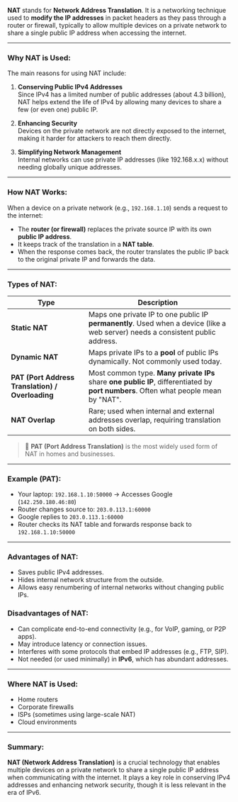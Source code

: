 **NAT** stands for **Network Address Translation**. It is a networking technique used to **modify the IP addresses** in packet headers as they pass through a router or firewall, typically to allow multiple devices on a private network to share a single public IP address when accessing the internet.

---

### Why NAT is Used:

The main reasons for using NAT include:

1. **Conserving Public IPv4 Addresses**  
   Since IPv4 has a limited number of public addresses (about 4.3 billion), NAT helps extend the life of IPv4 by allowing many devices to share a few (or even one) public IP.

2. **Enhancing Security**  
   Devices on the private network are not directly exposed to the internet, making it harder for attackers to reach them directly.

3. **Simplifying Network Management**  
   Internal networks can use private IP addresses (like 192.168.x.x) without needing globally unique addresses.

---

### How NAT Works:

When a device on a private network (e.g., `192.168.1.10`) sends a request to the internet:

- The **router (or firewall)** replaces the private source IP with its own **public IP address**.
- It keeps track of the translation in a **NAT table**.
- When the response comes back, the router translates the public IP back to the original private IP and forwards the data.

---

### Types of NAT:

| Type                                             | Description                                                                                                                          |
| ------------------------------------------------ | ------------------------------------------------------------------------------------------------------------------------------------ |
| **Static NAT**                                   | Maps one private IP to one public IP **permanently**. Used when a device (like a web server) needs a consistent public address.      |
| **Dynamic NAT**                                  | Maps private IPs to a **pool** of public IPs dynamically. Not commonly used today.                                                   |
| **PAT (Port Address Translation) / Overloading** | Most common type. **Many private IPs** share **one public IP**, differentiated by **port numbers**. Often what people mean by "NAT". |
| **NAT Overlap**                                  | Rare; used when internal and external addresses overlap, requiring translation on both sides.                                        |

> 🔹 **PAT (Port Address Translation)** is the most widely used form of NAT in homes and businesses.

---

### Example (PAT):

- Your laptop: `192.168.1.10:50000` → Accesses Google (`142.250.180.46:80`)
- Router changes source to: `203.0.113.1:60000`
- Google replies to `203.0.113.1:60000`
- Router checks its NAT table and forwards response back to `192.168.1.10:50000`

---

### Advantages of NAT:

- Saves public IPv4 addresses.
- Hides internal network structure from the outside.
- Allows easy renumbering of internal networks without changing public IPs.

### Disadvantages of NAT:

- Can complicate end-to-end connectivity (e.g., for VoIP, gaming, or P2P apps).
- May introduce latency or connection issues.
- Interferes with some protocols that embed IP addresses (e.g., FTP, SIP).
- Not needed (or used minimally) in **IPv6**, which has abundant addresses.

---

### Where NAT is Used:

- Home routers
- Corporate firewalls
- ISPs (sometimes using large-scale NAT)
- Cloud environments

---

### Summary:

**NAT (Network Address Translation)** is a crucial technology that enables multiple devices on a private network to share a single public IP address when communicating with the internet. It plays a key role in conserving IPv4 addresses and enhancing network security, though it is less relevant in the era of IPv6.
